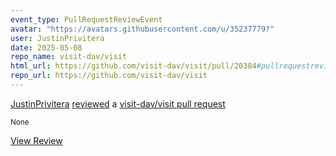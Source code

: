 ```yaml
---
event_type: PullRequestReviewEvent
avatar: "https://avatars.githubusercontent.com/u/35237779?"
user: JustinPrivitera
date: 2025-05-08
repo_name: visit-dav/visit
html_url: https://github.com/visit-dav/visit/pull/20384#pullrequestreview-2825848412
repo_url: https://github.com/visit-dav/visit
---
```


<a href='https://github.com/JustinPrivitera' target='_blank'>JustinPrivitera</a> <a href='https://github.com/visit-dav/visit/pull/20384#pullrequestreview-2825848412' target='_blank'>reviewed</a> a <a href='https://github.com/visit-dav/visit/pull/20384' target='_blank'>visit-dav/visit pull request</a>

<small>None</small>

<a href='https://github.com/visit-dav/visit/pull/20384#pullrequestreview-2825848412' target='_blank'>View Review</a>